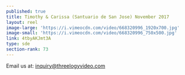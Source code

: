 ```yaml
---
published: true
title: Timothy & Carissa (Santuario de San Jose) November 2017
layout: reel
image-large: 'https://i.vimeocdn.com/video/668320996_1920x700.jpg'
image-small: 'https://i.vimeocdn.com/video/668320996_750x500.jpg'
link: 4tbyAKJmt3A
type: sde
section-rank: 73
---
```

Email us at: inquiry@threelogyvideo.com
